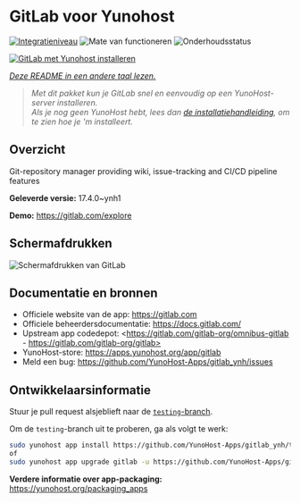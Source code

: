 <!--
NB: Deze README is automatisch gegenereerd door <https://github.com/YunoHost/apps/tree/master/tools/readme_generator>
Hij mag NIET handmatig aangepast worden.
-->

# GitLab voor Yunohost

[![Integratieniveau](https://dash.yunohost.org/integration/gitlab.svg)](https://ci-apps.yunohost.org/ci/apps/gitlab/) ![Mate van functioneren](https://ci-apps.yunohost.org/ci/badges/gitlab.status.svg) ![Onderhoudsstatus](https://ci-apps.yunohost.org/ci/badges/gitlab.maintain.svg)

[![GitLab met Yunohost installeren](https://install-app.yunohost.org/install-with-yunohost.svg)](https://install-app.yunohost.org/?app=gitlab)

*[Deze README in een andere taal lezen.](./ALL_README.md)*

> *Met dit pakket kun je GitLab snel en eenvoudig op een YunoHost-server installeren.*  
> *Als je nog geen YunoHost hebt, lees dan [de installatiehandleiding](https://yunohost.org/install), om te zien hoe je 'm installeert.*

## Overzicht

Git-repository manager providing wiki, issue-tracking and CI/CD pipeline features

**Geleverde versie:** 17.4.0~ynh1

**Demo:** <https://gitlab.com/explore>

## Schermafdrukken

![Schermafdrukken van GitLab](./doc/screenshots/GitLab_running_11.0_(2018-07).png)

## Documentatie en bronnen

- Officiele website van de app: <https://gitlab.com>
- Officiele beheerdersdocumentatie: <https://docs.gitlab.com/>
- Upstream app codedepot: <https://gitlab.com/gitlab-org/omnibus-gitlab - https://gitlab.com/gitlab-org/gitlab>
- YunoHost-store: <https://apps.yunohost.org/app/gitlab>
- Meld een bug: <https://github.com/YunoHost-Apps/gitlab_ynh/issues>

## Ontwikkelaarsinformatie

Stuur je pull request alsjeblieft naar de [`testing`-branch](https://github.com/YunoHost-Apps/gitlab_ynh/tree/testing).

Om de `testing`-branch uit te proberen, ga als volgt te werk:

```bash
sudo yunohost app install https://github.com/YunoHost-Apps/gitlab_ynh/tree/testing --debug
of
sudo yunohost app upgrade gitlab -u https://github.com/YunoHost-Apps/gitlab_ynh/tree/testing --debug
```

**Verdere informatie over app-packaging:** <https://yunohost.org/packaging_apps>
